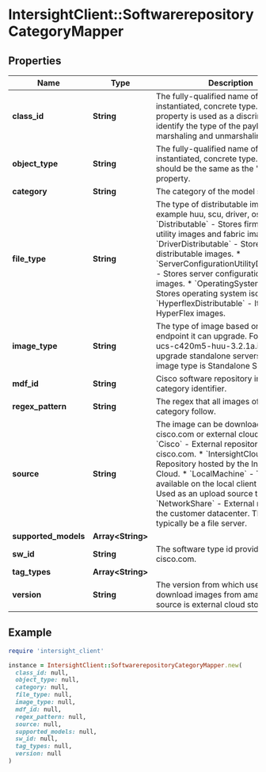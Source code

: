 # IntersightClient::SoftwarerepositoryCategoryMapper

## Properties

| Name | Type | Description | Notes |
| ---- | ---- | ----------- | ----- |
| **class_id** | **String** | The fully-qualified name of the instantiated, concrete type. This property is used as a discriminator to identify the type of the payload when marshaling and unmarshaling data. | [default to &#39;softwarerepository.CategoryMapper&#39;] |
| **object_type** | **String** | The fully-qualified name of the instantiated, concrete type. The value should be the same as the &#39;ClassId&#39; property. | [default to &#39;softwarerepository.CategoryMapper&#39;] |
| **category** | **String** | The category of the model series. | [optional] |
| **file_type** | **String** | The type of distributable image, example huu, scu, driver, os. * &#x60;Distributable&#x60; - Stores firmware host utility images and fabric images. * &#x60;DriverDistributable&#x60; - Stores driver distributable images. * &#x60;ServerConfigurationUtilityDistributable&#x60; - Stores server configuration utility images. * &#x60;OperatingSystemFile&#x60; - Stores operating system iso images. * &#x60;HyperflexDistributable&#x60; - It stores HyperFlex images. | [optional][default to &#39;Distributable&#39;] |
| **image_type** | **String** | The type of image based on the endpoint it can upgrade. For example, ucs-c420m5-huu-3.2.1a.iso can upgrade standalone servers, so the image type is Standalone Server. | [optional] |
| **mdf_id** | **String** | Cisco software repository image category identifier. | [optional] |
| **regex_pattern** | **String** | The regex that all images of this category follow. | [optional] |
| **source** | **String** | The image can be downloaded from cisco.com or external cloud store. * &#x60;Cisco&#x60; - External repository hosted on cisco.com. * &#x60;IntersightCloud&#x60; - Repository hosted by the Intersight Cloud. * &#x60;LocalMachine&#x60; - The file is available on the local client machine. Used as an upload source type. * &#x60;NetworkShare&#x60; - External repository in the customer datacenter. This will typically be a file server. | [optional][default to &#39;Cisco&#39;] |
| **supported_models** | **Array&lt;String&gt;** |  | [optional] |
| **sw_id** | **String** | The software type id provided by cisco.com. | [optional] |
| **tag_types** | **Array&lt;String&gt;** |  | [optional] |
| **version** | **String** | The version from which user can download images from amazon store, if source is external cloud store. | [optional] |

## Example

```ruby
require 'intersight_client'

instance = IntersightClient::SoftwarerepositoryCategoryMapper.new(
  class_id: null,
  object_type: null,
  category: null,
  file_type: null,
  image_type: null,
  mdf_id: null,
  regex_pattern: null,
  source: null,
  supported_models: null,
  sw_id: null,
  tag_types: null,
  version: null
)
```

